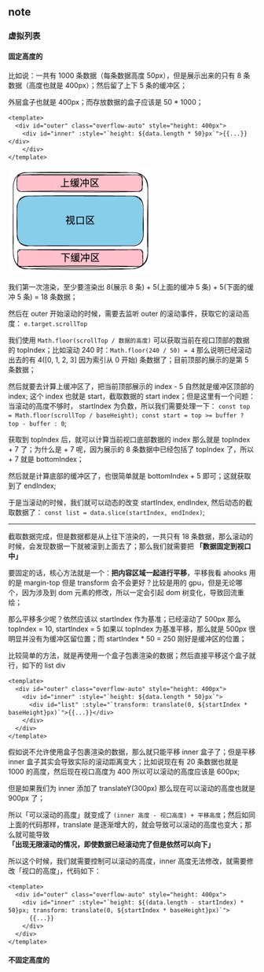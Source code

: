 ## note

### 虚拟列表

#### 固定高度的

比如说：一共有 1000 条数据（每条数据高度 50px），但是展示出来的只有 8 条数据（高度也就是 400px）；然后留了上下 5 条的缓冲区；

外层盒子也就是 400px；而存放数据的盒子应该是 50 * 1000；

```vue
<template>
  <div id="outer" class="overflow-auto" style="height: 400px">
    <div id="inner" :style="`height: ${data.length * 50}px`">{{...}}</div>
    </div>
</template>
```

![virtualized-list.png](virtualized-list.png)

我们第一次渲染，至少要渲染出 8(展示 8 条) + 5(上面的缓冲 5 条) + 5(下面的缓冲 5 条) = 18 条数据；

然后在 outer 开始滚动的时候，需要去监听 outer 的滚动事件，获取它的滚动高度： `e.target.scrollTop`

我们使用 `Math.floor(scrollTop / 数据的高度)` 可以获取当前在视口顶部的数据的 topIndex；比如滚动 240 时：`Math.floor(240 / 50) = 4` 那么说明已经滚动出去的有 4([0, 1, 2, 3] 因为索引从 0 开始) 条数据了；目前顶部的展示的是第 5 条数据；

然后就要去计算上缓冲区了，把当前顶部展示的 index - 5 自然就是缓冲区顶部的 index; 这个 index 也就是 start，截取数据的 start index；但是这里有一个问题：当滚动的高度不够时， startIndex 为负数，所以我们需要处理一下： `const top = Math.floor(scrollTop / baseHeight); const start = top >= buffer ? top - buffer : 0`; 

获取到 topIndex 后，就可以计算当前视口底部数据的 index 那么就是 topIndex + 7 了；为什么是 + 7 呢，因为展示的 8 条数据中已经包括了 topIndex 了，所以 + 7 就是 bottomIndex；

然后就是计算底部的缓冲区了，也很简单就是 bottomIndex + 5 即可；这就获取到了 endIndex;

于是当滚动的时候，我们就可以动态的改变 startIndex, endIndex, 然后动态的截取数据了： `const list = data.slice(startIndex, endIndex)`;

---

截取数据完成，但是数据都是从上往下渲染的，一共只有 18 条数据，那么滚动的时候，会发现数据一下就被滚到上面去了；那么我们就需要把 **「数据固定到视口中」**

要固定的话，核心方法就是一个：**把内容区域一起进行平移**，平移我看 ahooks 用的是 margin-top 但是 transform 会不会更好？比较是用的 gpu，但是无论哪个，因为涉及到 dom 元素的修改，所以一定会引起 dom 树变化，导致回流重绘；

那么平移多少呢？依然应该以 startIndex 作为基准；已经滚动了 500px 那么 topIndex = 10, startIndex = 5 如果以 topIndex 为基准平移，那么就是 500px 很明显并没有为缓冲区留位置；而 startIndex * 50 = 250 刚好是缓冲区的位置；

比较简单的方法，就是再使用一个盒子包裹渲染的数据；然后直接平移这个盒子就行，如下的 list div

```vue
<template>
  <div id="outer" class="overflow-auto" style="height: 400px">
    <div id="inner" :style="`height: ${data.length * 50}px`">
      <div id="list" :style="`transform: translate(0, ${startIndex * baseHeight}px)`">{{...}}</div>
    </div>
  </div>
</template>
```

假如说不允许使用盒子包裹渲染的数据，那么就只能平移 inner 盒子了；但是平移 inner 盒子其实会导致实际的滚动距离变大；比如说现在有 20 条数据也就是 1000 的高度，然后现在视口高度为 400 所以可以滚动的高度应该是 600px;

但是如果我们为 inner 添加了 translateY(300px) 那么现在可以滚动的高度也就是 900px 了；

所以「可以滚动的高度」就变成了 `(inner 高度 - 视口高度) + 平移高度`；然后如同上面的代码那样，translate 是逐渐增大的，就会导致可以滚动的高度也变大；那么就可能导致 **「出现无限滚动的情况，即使数据已经滚动完了但是依然可以向下」**

所以这个时候，我们就需要控制可以滚动的高度，inner 高度无法修改，就需要修改「视口的高度」，代码如下：

```vue
<template>
  <div id="outer" class="overflow-auto" style="height: 400px">
    <div id="inner" :style="`height: ${(data.length - startIndex) * 50}px; transform: translate(0, ${startIndex * baseHeight}px)`">
      {{...}}
    </div>
  </div>
</template>
```

#### 不固定高度的